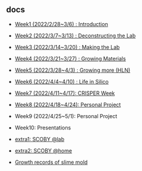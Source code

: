 ## docs

- [Week1 (2022/2/28~3/6) : Introduction](week1/week1.md)
- [Week2 (2022/3/7~3/13) : Deconstructing the Lab](week2/week2.md)
- [Week3 (2022/3/14~3/20) : Making the Lab](week3/week3.md)
- [Week4 (2022/3/21~3/27) : Growing Materials](week4/week4.md)
- [Week5 (2022/3/28~4/3) : Growing more (HLN)](week5/week5.md)
- [Week6 (2022/4/4~4/10) : Life in Silico](week6/week6.md)
- [Week7 (2022/4/11~4/17): CRISPER Week](week7/week7.md)
- [Week8 (2022/4/18~4/24): Personal Project](week8/index.md)
- Week9 (2022/4/25~5/1): Personal Project
- Week10: Presentations

- [extra1: SCOBY @lab](extra1/index.md)
- [extra2: SCOBY @home](extra2/index.md)

- [Growth records of slime mold](slime/index.md)